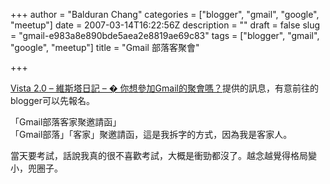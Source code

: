 +++
author = "Balduran Chang"
categories = ["blogger", "gmail", "google", "meetup"]
date = 2007-03-14T16:22:56Z
description = ""
draft = false
slug = "gmail-e983a8e890bde5aea2e8819ae69c83"
tags = ["blogger", "gmail", "google", "meetup"]
title = "Gmail 部落客聚會"

+++


[Vista 2.0 – 維斯塔日記 – � 你想參加Gmail的聚會嗎？](http://blog.vista.tw/archives/2007/03/14/502 "Vista 2.0 - 維斯塔日記 - � 你想參加Gmail的聚會嗎？")提供的訊息，有意前往的blogger可以先報名。

「Gmail部落客家聚邀請函」  
 「Gmail部落」「客家」聚邀請函，這是我拆字的方式，因為我是客家人。

當天要考試，話說我真的很不喜歡考試，大概是衝勁都沒了。越念越覺得格局變小，兜圈子。

